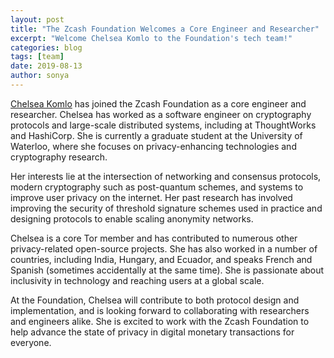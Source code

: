 ```yaml
---
layout: post
title: "The Zcash Foundation Welcomes a Core Engineer and Researcher"
excerpt: "Welcome Chelsea Komlo to the Foundation's tech team!"
categories: blog
tags: [team]
date: 2019-08-13
author: sonya
---
```


[Chelsea Komlo](https://twitter.com/chelseakomlo) has joined the Zcash Foundation as a core engineer and researcher. Chelsea has worked as a software engineer on cryptography protocols and large-scale distributed systems, including at ThoughtWorks and HashiCorp. She is currently a graduate student at the University of Waterloo, where she focuses on privacy-enhancing technologies and cryptography research. 

Her interests lie at the intersection of networking and consensus protocols, modern cryptography such as post-quantum schemes, and systems to improve user privacy on the internet. Her past research has involved improving the security of threshold signature schemes used in practice and designing protocols to enable scaling anonymity networks. 

Chelsea is a core Tor member and has contributed to numerous other privacy-related open-source projects. She has also worked in a number of countries, including India, Hungary, and Ecuador, and speaks French and Spanish (sometimes accidentally at the same time). She is passionate about inclusivity in technology and reaching users at a global scale. 

At the Foundation, Chelsea will contribute to both protocol design and implementation, and is looking forward to collaborating with researchers and engineers alike. She is excited to work with the Zcash Foundation to help advance the state of privacy in digital monetary transactions for everyone.

